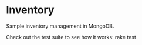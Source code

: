 # Inventory

Sample inventory management in MongoDB.

Check out the test suite to see how it works:
  rake test
